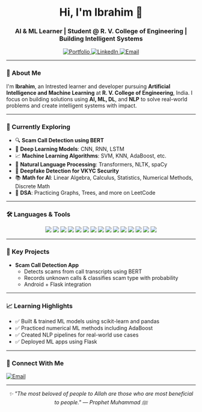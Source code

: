 <!-- Profile README.md for Ibrahim Bagwan -->

<h1 align="center">Hi, I'm Ibrahim 👋</h1>
<h3 align="center">AI & ML Learner | Student @ R. V. College of Engineering | Building Intelligent Systems</h3>

<p align="center">
  <a href="https://ibrahim-bagwan.vercel.app" target="_blank">
    <img src="https://img.shields.io/badge/🌐%20Portfolio-22272E?style=for-the-badge&logo=vercel&logoColor=white" alt="Portfolio"/>
  </a>
  <a href="https://www.linkedin.com/in/ibrahimbagwan" target="_blank">
    <img src="https://img.shields.io/badge/🔗%20LinkedIn-0A66C2?style=for-the-badge&logo=linkedin&logoColor=white" alt="LinkedIn"/>
  </a>
  <a href="mailto:ibagwan.ai24@rvce.edu.in">
    <img src="https://img.shields.io/badge/📧%20Email-EA4335?style=for-the-badge&logo=gmail&logoColor=white" alt="Email"/>
  </a>
</p>

---

### 🌟 About Me

I'm **Ibrahim**, an Intrested learner and developer pursuing **Artificial Intelligence and Machine Learning** at **R. V. College of Engineering**, India. I focus on building solutions using **AI, ML, DL**, and **NLP** to solve real-world problems and create intelligent systems with impact.

---

### 🧠 Currently Exploring

- 🔍 **Scam Call Detection using BERT**
- 🤖 **Deep Learning Models**: CNN, RNN, LSTM
- 📈 **Machine Learning Algorithms**: SVM, KNN, AdaBoost, etc.
- 🧠 **Natural Language Processing**: Transformers, NLTK, spaCy
- 🔐 **Deepfake Detection for VKYC Security**
- 📚 **Math for AI**: Linear Algebra, Calculus, Statistics, Numerical Methods, Discrete Math
- 🧩 **DSA**: Practicing Graphs, Trees, and more on LeetCode

---

### 🛠️ Languages & Tools

<p align="center">
  <img src="https://img.shields.io/badge/Python-3776AB?style=for-the-badge&logo=python&logoColor=white"/>
  <img src="https://img.shields.io/badge/C-00599C?style=for-the-badge&logo=c&logoColor=white"/>
  <img src="https://img.shields.io/badge/C++-00599C?style=for-the-badge&logo=c%2B%2B&logoColor=white"/>
  <img src="https://img.shields.io/badge/TensorFlow-FF6F00?style=for-the-badge&logo=tensorflow&logoColor=white"/>
  <img src="https://img.shields.io/badge/PyTorch-EE4C2C?style=for-the-badge&logo=pytorch&logoColor=white"/>
  <img src="https://img.shields.io/badge/scikit--learn-F7931E?style=for-the-badge&logo=scikit-learn&logoColor=white"/>
  <img src="https://img.shields.io/badge/NumPy-013243?style=for-the-badge&logo=numpy&logoColor=white"/>
  <img src="https://img.shields.io/badge/pandas-150458?style=for-the-badge&logo=pandas&logoColor=white"/>
  <img src="https://img.shields.io/badge/OpenCV-5C3EE8?style=for-the-badge&logo=opencv&logoColor=white"/>
  <img src="https://img.shields.io/badge/Flask-000000?style=for-the-badge&logo=flask&logoColor=white"/>
  <img src="https://img.shields.io/badge/Streamlit-FF4B4B?style=for-the-badge&logo=streamlit&logoColor=white"/>
  <img src="https://img.shields.io/badge/Jupyter-F37626?style=for-the-badge&logo=jupyter&logoColor=white"/>
  <img src="https://img.shields.io/badge/VS%20Code-007ACC?style=for-the-badge&logo=visual-studio-code&logoColor=white"/>
  <img src="https://img.shields.io/badge/GitHub-181717?style=for-the-badge&logo=github&logoColor=white"/>
  <img src="https://img.shields.io/badge/Google%20Colab-F9AB00?style=for-the-badge&logo=google-colab&logoColor=white"/>
</p>

---

### 🚀 Key Projects

- **Scam Call Detection App**
  - Detects scams from call transcripts using BERT
  - Records unknown calls & classifies scam type with probability
  - Android + Flask integration


---

### 📈 Learning Highlights

- ✅ Built & trained ML models using scikit-learn and pandas
- ✅ Practiced numerical ML methods including AdaBoost
- ✅ Created NLP pipelines for real-world use cases
- ✅ Deployed ML apps using Flask

---

### 📌 Connect With Me

<p align="left">
  <a href="mailto:ibagwan.ai24@rvce.edu.in">
    <img src="https://img.shields.io/badge/Email-EA4335?style=for-the-badge&logo=gmail&logoColor=white" alt="Email"/>
  </a>
</p>

---

<p align="center"><em>✨ "The most beloved of people to Allah are those who are most beneficial to people."
— Prophet Muhammad ﷺ</em></p>
